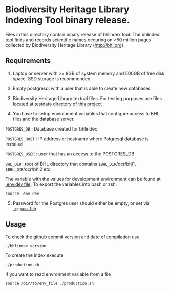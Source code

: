 # Biodiversity Heritage Library Indexing Tool binary release.

Files in this directory contain binary release of bhlindex tool. The bhlindex
tool finds and records scientific names occuring on >50 million pages
collected by Biodiversity Heritage Library (http://bhl.org)

## Requirements

1. Laptop or server with >= 8GB of system memory and 500GB of free disk space.
   SSD storage is recommended.

2. Empty postgresql with a user that is able to create new databases.

3. Biodiversity Heritage Library textual files. For testing purposes use files
   located at [testdata directory of this project][testdata]

4. You have to setup environment variables that configure access to BHL files
   and the database server.

`POSTGRES_DB`
: Database created for bhlindex

`POSTGRES_HOST`
: IP address or hostname where Potgresql database is installed

`POSTGRES_USER`
: user that has an access to the POSTGRES_DB

`BHL_DIR`
: root of BHL directory that contains `$BHL_DIR`/ocr/bhl1, `$BHL_DIR`/ocr/bhl2 etc.


   The variable with the values for development
   environment can be found at [.env.dev file][env]. To export the variables
   into bash or zsh:

   ```
   source .env.dev
   ```

5. Password for the Postgres user should either be empty, or set via
   [`.pgpass` file][pgpass].

## Usage

To check the github commit version and date of compilation use

```
./bhlindex version
```

To create the index execute

```
./production.sh
```
If you want to read envronment variable from a file

```
source /dir/to/env_file ./production.sh
```

[testdata]: https://github.com/gnames/bhlindex/tree/master/testdata/
[env]: https://raw.githubusercontent.com/gnames/bhlindex/master/.env.dev
[pgpass]: https://www.postgresql.org/docs/9.4/static/libpq-pgpass.html

